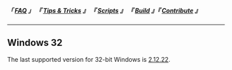 
<!--                            < Static Links >                             -->

[FAQ]: ../../FAQ/
[Tips & Tricks]: ../
[Scripts]: ../../Scripts/
[Build]: ../../Build/
[Contribute]: ../../Contribute/


<!--                             < Navigation >                              -->

##### 「 [FAQ] 」 『 [Tips & Tricks] 』 『 [Scripts] 』 『 [Build] 』『 [Contribute] 』

---


<!--                             < FAQ Links >                               -->

[2.12.22]: https://github.com/texstudio-org/texstudio/releases/tag/2.12.22


<!--                               < FAQ >                                   -->

## Windows 32

The last supported version for 32-bit Windows is [2.12.22].
